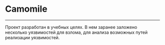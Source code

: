 # Camomile
---
Проект разработан в учебных целях. В нем заранее заложено несколько уязвимостей для взлома, для анализа возможных путей реализации уязвимостей.
